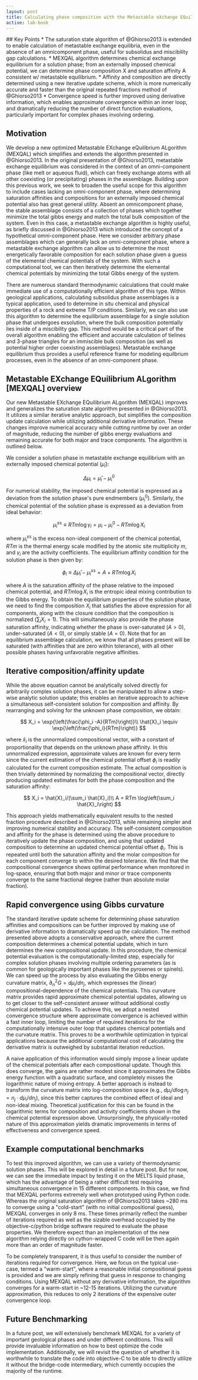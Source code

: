 ```yaml
---
layout: post
title: Calculating phase composition with the Metastable eXchange EQuilibrium ALgorithm (MEXQAL)
active: lab-book
---
```



<div class="box" markdown="1">
## Key Points
* The saturation state algorithm of @Ghiorso2013 is extended to enable calculation of metastable exchange equilibria, even in the absence of an omnicomponent phase, useful for subsolidus and miscibility gap calculations.
* MEXQAL algorithm determines chemical exchange equilibrium for a solution phase; from an externally imposed chemical potential, we can determine phase composition X and saturation affinity A consistent w/ metastable equilibrium.
* Affinity and composition are directly determined using a new iterative update scheme, which is more numerically accurate and faster than the original repeated fractions method of @Ghiorso2013
* Convergence speed is further improved using derivative information, which enables approximate convergence within an inner loop, and dramatically reducing the number of direct function evaluations, particularly important for complex phases involving ordering. 
</div>

## Motivation
<!-- [[202010231434]] Motivation for Metastable eXchange EQuilibrium ALgorithm -->

We develop a new optimized Metastable EXchange eQuilibrium ALgorithm (MEXQAL) which simplifies and extends the algorithm presented in @Ghiorso2013.
In the original presentation of @Ghiorso2013, metastable exchange equilibrium was considered in the context of an omni-component phase (like melt or aqueous fluid), which can freely exchange atoms with all other coexisting (or precipitating) phases in the assemblage.
Building upon this previous work, we seek to broaden the useful scope for this algorithm to include cases lacking an omni-component phase, where determining saturation affinities and compositions for an externally imposed chemical potential also has great general utility.
Absent an omnicomponent phase, the stable assemblage consists of a collection of phases which together minimize the total gibbs energy and match the total bulk composition of the system.
Even in this case, a metastable exchange algorithm is highly useful, as briefly discussed in @Ghiorso2013 which introduced the concept of a hypothetical omni-component phase.
Here we consider arbitrary phase assemblages which can generally lack an omni-component phase, where a metastable exchange algorithm can allow us to determine the most energetically favorable composition for each solution phase given a guess of the elemental chemical potentials of the system.
With such a computational tool, we can then iteratively determine the elemental chemical potentials by minimizing the total Gibbs energy of the system.

There are numerous standard thermodynamic calculations that could make immediate use of a computationally efficient algorithm of this type.
Within geological applications, calculating subsolidus phase assemblages is a typical application, used to determine in situ chemical and physical properties of a rock and extreme T/P conditions.
Similarly, we can also use this algorithm to determine the equilibrium assemblage for a single solution phase that undergoes exsolution, where the bulk composition potentially lies inside of a miscibility gap.
This method would be a critical part of the overall algorithm enabling the efficient and accurate calculation of tielines and 3-phase triangles for an immiscible bulk composition (as well as potential higher order coexisting assemblages).
Metastable exchange equilibrium thus provides a useful reference frame for modeling equilbrium processes, even in the absence of an omni-component phase.


## Metastable EXchange EQuilibrium ALgorithm [MEXQAL] overview
<!-- [[202010261116]] # Metastable EXchange EQuilibrium ALgorithm [MEXQAL] overview -->


Our new Metastable EXchange EQuilibrium ALgorithm (MEXQAL) improves and generalizes the saturation state algorithm presented in @Ghiorso2013.
It utilizes a similar iterative analytic approach, but simplifies the composition update calculation while utilizing additional derivative information.
These changes improve numerical accuracy while cutting runtime by over an order of magnitude, reducing the number of gibbs energy evaluations and remaining accurate for both major and trace components.
The algorithm is outlined below.

We consider a solution phase in metastable exchange equilibrium with an externally imposed chemical potential ($\hat{\mu}_i$):

$$\Delta \mu_i = \hat{\mu}_i - \mu_i^0$$

For numerical stability, the imposed chemical potential is expressed as a deviation from the solution phase's pure endmembers ($\mu_i^0$).
Similarly, the chemical potential of the solution phase is expressed as a deviation from ideal behavior:

$$\mu_i^{\mathrm{xs}} \equiv RTm \log{\gamma_i}  = \mu_i -\mu_i^0 - RTm \log X_i$$

where $\mu_i^{\mathrm{xs}}$ is the excess non-ideal component of the chemical potential, $RTm$ is the thermal energy scale modified by the atomic site multiplicity $m$, and $\gamma_i$ are the activity coefficients.
The equilibrium affinity condition for the solution phase is then given by:

$$ \phi_i \equiv \Delta \hat{\mu}_i - \mu^\mathrm{xs}_i = A + RTm\log X_i $$

where $A$ is the saturation affinity of the phase relative to the imposed chemical potential, and $RTm \log X_i$ is the entropic ideal mixing contribution to the Gibbs energy.
To obtain the equilibrium properties of the solution phase, we need to find the composition $X_i$ that satisfies the above expression for all components, along with the closure condition that the composition is normalized ($\sum_i X_i = 1$).
This will simultaneously also provide the phase saturation affinity, indicating whether the phase is over-saturated ($A>0$), under-saturated ($A<0$), or simply stable ($A=0$).
Note that for an equilibrium assemblage calculation, we know that all phases present will be saturated (with affinities that are zero within tolerance), with all other possible phases having unfavorable negative affinities.

## Iterative composition/affinity update
<!-- [[202010281359]] # Iterative composition/affinity update for MEXQAL -->

While the above equation cannot be analytically solved directly for arbitrarily complex solution phases, it can be manipulated to allow a step-wise analytic solution update; this enables an iterative approach to achieve a simultaneous self-consistent solution for composition and affinity.
By rearranging and solving for the unknown phase composition, we obtain:

$$
X_i = \exp{\left(\frac{\phi_i -A}{RTm}\right)}\\
\hat{X}_i \equiv \exp{\left(\frac{\phi_i}{RTm}\right)}
$$

where  $\hat{x}_i$ is the unnormalized compositional vector, with a constant of proportionality that depends on the unknown phase affinity.
In this unnormalized expression, approximate values are known for every term since the current estimation of the chemical potential offset $\phi_i$ is readily calculated for the current composition estimate. <!--site multiplicity???-->
The actual composition is then trivially determined by normalizing the compositional vector, directly producing updated estimates for both the phase composition and the saturation affinity:

$$
X_i = \hat{X}_i/(\sum_i \hat{X}_i)\\
A = RTm \log\left(\sum_i \hat{X}_i\right)
$$

This approach yields mathematically equivalent results to the nested fraction procedure described in @Ghiorso2013, while remaining simpler and improving numerical stability and accuracy.
The self-consistent composition and affinity for the phase is determined using the above procedure to iteratively update the phase composition, and using that updated composition to determine an updated chemical potential offset $\phi_i$.
This is repeated until both the saturation affinity and the molar composition for each component converge to within the desired tolerance.
We find that the compositional convergence shows optimal performance when monitored in log-space, ensuring that both major and minor or trace components converge to the same fractional degree (rather than absolute molar fraction).

##  Rapid convergence using Gibbs curvature
<!-- [[202010291421]] #  Rapid convergence using Gibbs curvature for MEXQAL-->

The standard iterative update scheme for determining phase saturation affinities and compositions can be further improved by making use of derivative information to dramatically speed up the calculation.
The method presented above adopts a conservative approach, where the current composition determines a chemical potential update, which in turn determines the new compositional update.
In this procedure, the chemical potential evaluation is the computationally-limited step, especially for complex solution phases involving multiple ordering parameters (as is common for geologically important phases like the pyroxenes or spinels). <!-- add refs here -->
We can speed up the process by also evaluating the Gibbs energy curvature matrix, $\partial^2_n G = d\mu_i/dn_j$, which expresses the (linear) compositional-dependence of the chemical potentials.
This curvature matrix provides rapid approximate chemical potential updates, allowing us to get closer to the self-consistent answer without additional costly chemical potential updates.
To achieve this, we adopt a nested convergence structure where approximate convergence is achieved within a fast inner loop, limiting the number of required iterations for the computationally intensive outer loop that updates chemical potentials and the curvature matrix.
This proves to be a worthwhile optimization in typical applications because the additional computational cost of calculating the derivative matrix is outweighed by substantial iteration reduction.

A naive application of this information would simply impose a linear update of the chemical potentials after each compositional update.
Though this does converge, the gains are rather modest since it approximates the Gibbs energy function with a quadratic surface, and completely misses the logarithmic nature of mixing entropy.
A better approach is instead to transform the curvature matrix into log-composition space (e.g., ${d\mu_i}/{d\log{n_j}} = n_j \cdot {d\mu_i}/{dn_j}$), since this better captures the combined effect of ideal and non-ideal mixing.
Theoretical justification for this can be found in the logarithmic terms for composition and activity coefficients shown in the chemical potential expression above.
Unsurprisingly, the physically-rooted nature of this approximation yields dramatic improvements in terms of effectiveness and convergence speed.

## Example computational benchmarks
To test this improved algorithm, we can use a variety of thermodynamic solution phases.
This will be explored in detail in a future post.
But for now, we can see the immediate impact by testing it on the MELTS liquid phase, which has the advantage of being a rather difficult test requiring simultaneous convergence in 15 different components.
In this case, we find that MEXQAL performs extremely well when prototyped using Python code.
Whereas the original saturation algorithm of @Ghiorso2013 takes ~280 ms to converge using a "cold-start" (with no initial compositional guess), MEXQAL converges in only 8 ms.
These times primarily reflect the number of iterations required as well as the sizable overhead occupied by the objective-c/python bridge software required to evaluate the phase properties.
We therefore expect than an implementation of the new algorithm relying directly on cython-wrapped C code will be then again more than an order of magnitude faster.

To be completely transparent, it is thus useful to consider the number of iterations required for convergence.
Here, we focus on the typical use-case, termed a "warm-start", where a reasonable initial compositional guess is provided and we are simply refining that guess in response to changing conditions.
Using MEXQAL without any derivative information, the algorithm converges for a warm-start in ~12-15 iterations.
Utilizing the curvature approximation, this reduces to only 2 iterations of the expensive outer convergence loop.

## Future Benchmarking
In a future post, we will extensively benchmark MEXQAL for a variety of important geological phases and under different conditions.
This will provide invaluable information on how to best optimize the code implementation.
Additionally, we will revisit the question of whether it is worthwhile to translate the code into objective-C to be able to directly utilize it without the bridge-code intermediary, which currently occupies the majority of the runtime.
